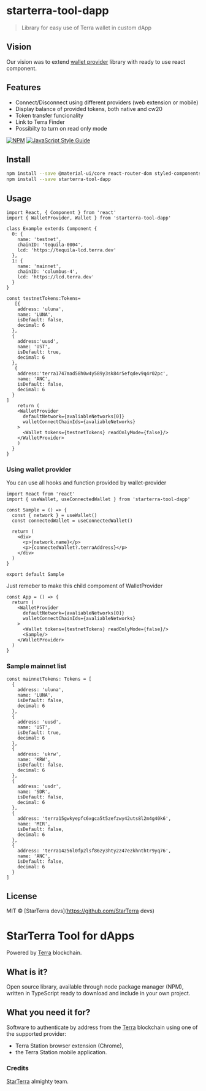 # starterra-tool-dapp


> Library for easy use of Terra wallet in custom dApp

## Vision
Our vision was to extend [wallet provider](https://github.com/terra-money/wallet-provider) library with ready to use react component. 


## Features

-  Connect/Disconnect using different providers (web extension or mobile)
-  Display balance of provided tokens, both native and cw20
-  Token transfer funcionality
-  Link to Terra Finder
-  Possibilty to turn on read only mode 

[![NPM](https://img.shields.io/npm/v/starterra-tool-dapp.svg)](https://www.npmjs.com/package/starterra-tool-dapp) [![JavaScript Style Guide](https://img.shields.io/badge/code_style-standard-brightgreen.svg)](https://standardjs.com)

## Install

```bash
npm install --save @material-ui/core react-router-dom styled-components
npm install --save starterra-tool-dapp
```

## Usage

```tsx
import React, { Component } from 'react'
import { WalletProvider, Wallet } from 'starterra-tool-dapp'

class Example extends Component {
  0: {
    name: 'testnet',
    chainID: 'tequila-0004',
    lcd: 'https://tequila-lcd.terra.dev'
  },
  1: {
    name: 'mainnet',
    chainID: 'columbus-4',
    lcd: 'https://lcd.terra.dev'
  }
}

const testnetTokens:Tokens= 
   [{
    address: 'uluna',
    name: 'LUNA',
    isDefault: false,
    decimal: 6
  },
  {
    address:'uusd',
    name: 'UST',
    isDefault: true,
    decimal: 6
  },
   {
    address:'terra1747mad58h0w4y589y3sk84r5efqdev9q4r02pc',
    name: 'ANC',
    isDefault: false,
    decimal: 6
  }
]
    return (
    <WalletProvider
      defaultNetwork={avaliableNetworks[0]}
      walletConnectChainIds={avaliableNetworks}
    >
      <Wallet tokens={testnetTokens} readOnlyMode={false}/>
    </WalletProvider>
    )
  }
}
```

### Using wallet provider
You can use all hooks and function provided by wallet-provider
```tsx
import React from 'react'
import { useWallet, useConnectedWallet } from 'starterra-tool-dapp'

const Sample = () => {
  const { network } = useWallet()
  const connectedWallet = useConnectedWallet()

  return (
    <div>
      <p>{network.name}</p>
      <p>{connectedWallet?.terraAddress}</p>
    </div>
  )
}

export default Sample

```

Just remeber to make this child compoment of WalletProvider
```tsx
const App = () => {
  return (
    <WalletProvider
      defaultNetwork={avaliableNetworks[0]}
      walletConnectChainIds={avaliableNetworks}
    >
      <Wallet tokens={testnetTokens} readOnlyMode={false}/>
      <Sample/>
    </WalletProvider>
  )
}
```

### Sample mainnet list
```tsx
const mainnetTokens: Tokens = [
  {
    address: 'uluna',
    name: 'LUNA',
    isDefault: false,
    decimal: 6
  },
  {
    address: 'uusd',
    name: 'UST',
    isDefault: true,
    decimal: 6
  },
  {
    address: 'ukrw',
    name: 'KRW',
    isDefault: false,
    decimal: 6
  },
  {
    address: 'usdr',
    name: 'SDR',
    isDefault: false,
    decimal: 6
  },
  {
    address: 'terra15gwkyepfc6xgca5t5zefzwy42uts8l2m4g40k6',
    name: 'MIR',
    isDefault: false,
    decimal: 6
  },
  {
    address: 'terra14z56l0fp2lsf86zy3hty2z47ezkhnthtr9yq76',
    name: 'ANC',
    isDefault: false,
    decimal: 6
  }
]
```
## License

MIT © [StarTerra devs](https://github.com/StarTerra devs)

# StarTerra Tool for dApps

Powered by [Terra](https://www.terra.money/) blockchain.

## What is it?

Open source library, available through node package manager (NPM), written in TypeScript ready to download and include in your own project.

## What you need it for?

Software to authenticate by address from the [Terra](https://www.terra.money/) blockchain using one of the supported provider:

- Terra Station browser extension (Chrome),
- the Terra Station mobile application.

### Credits

[StarTerra](https://starterra.io/) almighty team.
